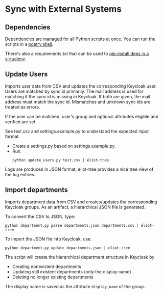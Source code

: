# Sync with External Systems

## Dependencies

Dependencies are managed for all Python scripts at once.
You can run the scripts in a [poetry shell](https://python-poetry.org/docs/cli/#shell).

There's also a requirements.txt that can be used to [pip-install deps in a virtualenv](https://packaging.python.org/guides/installing-using-pip-and-virtual-environments/).

## Update Users

Imports user data from CSV and updates the corresponding Keycloak user.
Users are matched by sync id primarily.
The mail address is used for matching if the sync id is missing in Keycloak.
If both are given, the mail address must match the sync id.
Mismatches and unknown sync ids are treated as errors.

If the user can be matched, user's group and optional attributes eligible and verified are set.

See test.csv and settings.example.py to understand the expected input format.

- Create a settings.py based on settings.example.py.
- Run:
  ~~~
  python update_users.py test.csv | eliot-tree
  ~~~

Logs are produced in JSON format, eliot-tree provides a nice tree view of the log entries.

## Import departments

Imports department data from CSV and creates/updates the corresponding Keycloak groups.
As an artifact, a hierarchical JSON file is generated.

To convert the CSV to JSON, type:
  ~~~
  python department.py parse departments.json departments.csv | eliot-tree
  ~~~

To import the JSON file into Keycloak, use:
  ~~~
  python department.py update departments.json | eliot-tree
  ~~~

The script will create the hierarchical department structure in Keycloak by

- Creating nonexistent departments
- Updating still existent departments (only the display name)
- Deleting no longer existing departments

The display name is saved as the attribute `display_name` of the group.
